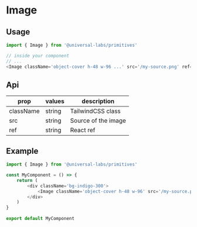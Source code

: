 # Image

## Usage

```typescript
import { Image } from '@universal-labs/primitives' 

// inside your component
// ...
<Image className='object-cover h-48 w-96 ...' src='/my-source.png' ref='1' />
```

## Api

| prop      | values | description         |
| --------- | ------ | ------------------- |
| className | string | TailwindCSS class   |
| src       | string | Source of the image |
| ref       | string | React ref                    |

## Example

```typescript
import { Image } from '@universal-labs/primitives'

const MyComponent = () => {
	return (
		<div className='bg-indigo-300'>
			<Image className='object-cover h-48 w-96' src='/my-source.png' ref='1' />
		</div>
	)
}
	  
export default MyComponent
```